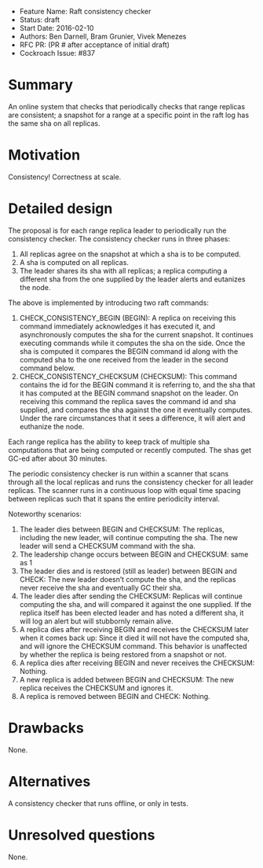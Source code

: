 - Feature Name: Raft consistency checker
- Status: draft
- Start Date: 2016-02-10
- Authors: Ben Darnell, Bram Grunier, Vivek Menezes
- RFC PR: (PR # after acceptance of initial draft)
- Cockroach Issue: #837

# Summary

An online system that checks that periodically checks that range replicas
are consistent; a snapshot for a range at a specific point in the raft log
 has the same sha on all replicas.

# Motivation

Consistency! Correctness at scale.

# Detailed design

The proposal is for each range replica leader to periodically run the
consistency checker. The consistency checker runs in three phases:

1. All replicas agree on the snapshot at which a sha is to be computed.
2. A sha is computed on all replicas.
3. The leader shares its sha with all replicas; a replica computing a
different sha from the one supplied by the leader alerts and eutanizes
the node.

The above is implemented by introducing two raft commands:

1. CHECK_CONSISTENCY_BEGIN (BEGIN): A replica on receiving this command
immediately acknowledges it has executed it, and asynchronously computes the sha
for the current snapshot. It continues executing commands while it computes the
sha on the side. Once the sha is computed it compares the BEGIN command id along
with the computed sha to the one received from the leader in the second command
below.
2. CHECK_CONSISTENCY_CHECKSUM (CHECKSUM): This command contains the id for the
BEGIN command it is referring to, and the sha that it has computed at the BEGIN
command snapshot on the leader. On receiving this command the replica saves the
command id and sha supplied, and compares the sha against the one it eventually
computes. Under the rare circumstances that it sees a difference, it will alert
and euthanize the node.

Each range replica has the ability to keep track of multiple sha computations
that are being computed or recently computed. The shas get GC-ed after about
30 minutes.

The periodic consistency checker is run within a scanner that scans through all
the local replicas and runs the consistency checker for all leader replicas.
The scanner runs in a continuous loop with equal time spacing between
replicas such that it spans the entire periodicity interval.

Noteworthy scenarios:

1. The leader dies between BEGIN and CHECKSUM: The replicas, including the new
leader, will continue computing the sha. The new leader will send a CHECKSUM
command with the sha.
2. The leadership change occurs between BEGIN and CHECKSUM: same as 1
3. The leader dies and is restored (still as leader) between BEGIN and CHECK: The
new leader doesn’t compute the sha, and the replicas never receive the sha and
eventually GC their sha.
4. The leader dies after sending the CHECKSUM: Replicas will continue computing
the sha, and will compared it against the one supplied. If the replica
itself has been elected leader and has noted a different sha, it will log an
alert but will stubbornly remain alive.
5. A replica dies after receiving BEGIN and receives the CHECKSUM later when it
comes back up: Since it died it will not have the computed sha, and will ignore
the CHECKSUM command. This behavior is unaffected by whether the replica is
being restored from a snapshot or not.
6. A replica dies after receiving BEGIN and never receives the CHECKSUM:
Nothing.
7. A new replica is added between BEGIN and CHECKSUM: The new replica receives
the CHECKSUM and ignores it.
8. A replica is removed between BEGIN and CHECK: Nothing.

# Drawbacks

None.

# Alternatives

A consistency checker that runs offline, or only in tests.

# Unresolved questions

None.
